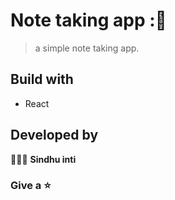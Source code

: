 # Note taking app :📝

> a simple note taking app.

## Build with
- React


## Developed by 
👩🏻‍💻 **Sindhu inti**

### Give a ⭐ 

